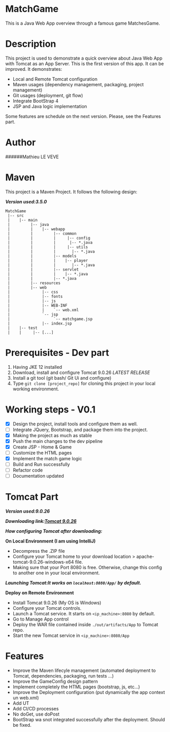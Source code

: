 # MatchGame
This is a Java Web App overview through a famous game MatchesGame.

# Description 
This project is used to demonstrate a quick overview about Java Web App with Tomcat as an App Server.
This is the first version of this app. It can be improved.
It demonstrates:
- Local and Remote Tomcat configuration
- Maven usages (dependency management, packaging, project management)
- Git usages (deployment, git flow)
- Integrate BootStrap 4 
- JSP and Java logic implementation 

Some features are schedule on the next version. Please, see the Features part.

# Author
######Mathieu LE VEVE

# Maven
This project is a Maven Project. It follows the following design:

***Version used:3.5.0***

```
MatchGame
 |-- src
 |    |-- main
 |         |-- java
 |         |    |-- webapp
 |         |         |-- common
 |         |         |     |-- config
 |         |         |      |-- *.java
 |         |         |     |-- utils
 |         |         |       |-- *.java
 |         |         |-- models
 |         |         |    |-- player
 |         |         |       |-- *.java
 |         |         |-- servlet
 |         |         |    |-- *.java
 |         |         |-- *.java
 |         |-- resources
 |         |-- web
 |              |-- css
 |              |-- fonts
 |              |-- js
 |              |-- WEB-INF
 |              |    `-- web.xml
 |              `-- jsp
 |                   `-- matchgame.jsp
 |              |-- index.jsp
 |    |-- test
 |    |     |-- [...]
```

# Prerequisites - Dev part
1. Having JKE 12 installed
2. Download, install and configure Tomcat 9.0.26 _LATEST RELEASE_
3. Install a git tool (git bash/ Git Ui and configure)
4. Type `git clone [project_repo]` for cloning this project in your local working environment.

# Working steps - V0.1
- [x] Design the project, install tools and configure them as well.
- [ ] Integrate JQuery, Bootstrap, and package them into the project.
- [x] Making the project as much as stable
- [x] Push the main changes to the dev pipeline
- [x] Create JSP - Home & Game
- [ ] Customize the HTML pages
- [x] Implement the match game logic
- [ ] Build and Run successfully
- [ ] Refactor code
- [ ] Documentation updated

# Tomcat Part

***Version used:9.0.26***

***Downloading link:[Tomcat 9.0.26](http://miroir.univ-lorraine.fr/apache/tomcat/tomcat-9/v9.0.26/bin/apache-tomcat-9.0.26-windows-x64.zip)***

***How configuring Tomcat after downloading:***

****On Local Environment (I am using IntelliJ)****
- Decompress the .ZIP file
- Configure your Tomcat home to your download location > apache-tomcat-9.0.26-windows-x64 file.
- Making sure that your Port 8080 is free. Otherwise, change this config to another one in your local environment.
 
***Launching Tomcat:It works on `localhost:8080/App/` by default.***

****Deploy on Remote Environment****
- Install Tomcat 9.0.26 (My OS is Windows)
- Configure your Tomcat controls.
- Launch a Tomcat service. It starts on `<ip_machine>:8080` by default.
- Go to Manage App control
- Deploy the WAR file contained inside `./out/artifacts/App` to Tomcat repo.
- Start the new Tomcat service in `<ip_machine>:8080/App`


# Features

- Improve the Maven lifecyle management (automated deployment to Tomcat, dependencies, packaging, run tests ...)
- Improve the GameConfig design pattern
- Implement completely the HTML pages (bootstrap, js, etc...)
- Improve the Deployment configuration (put dynamically the app context un web.xml)
- Add UT
- Add CI/CD processes
- No doGet, use doPost
- BootStrap wa snot integrated successfully after the deployment. Should be fixed.
